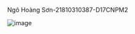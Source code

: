 Ngô Hoàng Sơn-21810310387-D17CNPM2




![image](https://github.com/user-attachments/assets/30bcef81-69d8-4afa-9926-3076648bd66c)


